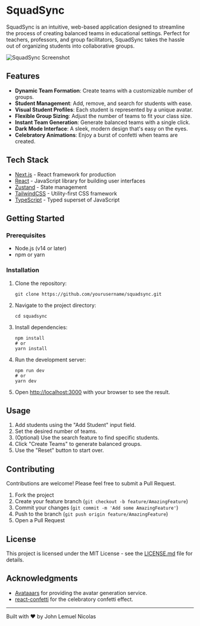 # SquadSync

SquadSync is an intuitive, web-based application designed to streamline the process of creating balanced teams in educational settings. Perfect for teachers, professors, and group facilitators, SquadSync takes the hassle out of organizing students into collaborative groups.

![SquadSync Screenshot](./public/screenshot.png)

## Features

- **Dynamic Team Formation**: Create teams with a customizable number of groups.
- **Student Management**: Add, remove, and search for students with ease.
- **Visual Student Profiles**: Each student is represented by a unique avatar.
- **Flexible Group Sizing**: Adjust the number of teams to fit your class size.
- **Instant Team Generation**: Generate balanced teams with a single click.
- **Dark Mode Interface**: A sleek, modern design that's easy on the eyes.
- **Celebratory Animations**: Enjoy a burst of confetti when teams are created.

## Tech Stack

- [Next.js](https://nextjs.org/) - React framework for production
- [React](https://reactjs.org/) - JavaScript library for building user interfaces
- [Zustand](https://github.com/pmndrs/zustand) - State management
- [TailwindCSS](https://tailwindcss.com/) - Utility-first CSS framework
- [TypeScript](https://www.typescriptlang.org/) - Typed superset of JavaScript

## Getting Started

### Prerequisites

- Node.js (v14 or later)
- npm or yarn

### Installation

1. Clone the repository:
   ```
   git clone https://github.com/yourusername/squadsync.git
   ```

2. Navigate to the project directory:
   ```
   cd squadsync
   ```

3. Install dependencies:
   ```
   npm install
   # or
   yarn install
   ```

4. Run the development server:
   ```
   npm run dev
   # or
   yarn dev
   ```

5. Open [http://localhost:3000](http://localhost:3000) with your browser to see the result.

## Usage

1. Add students using the "Add Student" input field.
2. Set the desired number of teams.
3. (Optional) Use the search feature to find specific students.
4. Click "Create Teams" to generate balanced groups.
5. Use the "Reset" button to start over.

## Contributing

Contributions are welcome! Please feel free to submit a Pull Request.

1. Fork the project
2. Create your feature branch (`git checkout -b feature/AmazingFeature`)
3. Commit your changes (`git commit -m 'Add some AmazingFeature'`)
4. Push to the branch (`git push origin feature/AmazingFeature`)
5. Open a Pull Request

## License

This project is licensed under the MIT License - see the [LICENSE.md](LICENSE.md) file for details.

## Acknowledgments

- [Avataaars](https://getavataaars.com/) for providing the avatar generation service.
- [react-confetti](https://github.com/alampros/react-confetti) for the celebratory confetti effect.

---

Built with ❤️ by John Lemuel Nicolas
